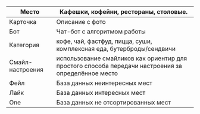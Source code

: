 
| Место            | Кафешки, кофейни, рестораны, столовые.                                                              |
| ---------------- | --------------------------------------------------------------------------------------------------- |
| Карточка         | Описание с фото                                                                                     |
| Бот              | Чат-бот с алгоритмом работы                                                                         |
| Категория        | кофе, чай, фастфуд, пицца, суши, комплексная еда, бутерброды/сендвичи                               |
| Смайл-настроения | использование смайликов как ориентир для простого способа передачи настроения за определённое место |
| Фейл             | База данных неинтересных мест                                                                       |
| Лайк             | База данных интересных мест                                                                         |
| One              | База данных не отсортированных мест                                                                 |
